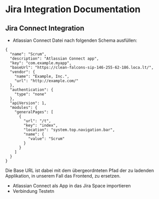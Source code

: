 # Jira Integration Documentation

## Jira Connect Integration
* Atlassian Connect Datei nach folgenden Schema ausfüllen:
```
{
  "name": "Scrum",
  "description": "Atlassian Connect app",
  "key": "com.example.myapp",
  "baseUrl": "https://clean-falcons-sip-146-255-62-186.loca.lt/",
  "vendor": {
    "name": "Example, Inc.",
    "url": "http://example.com/"
  },
  "authentication": {
    "type": "none"
  },
  "apiVersion": 1,
  "modules": {
    "generalPages": [
      {
        "url": "/t",
        "key": "index",
        "location": "system.top.navigation.bar",
        "name": {
          "value": "Scrum"
        }
      }
    ]
  }
}
```
Die Base URL ist dabei mit dem übergeordnteten Pfad der zu ladenden Applikation, in unserem Fall das Frontend, zu ersetzen.
* Atlassian Connect als App in das Jira Space importieren
* Verbindung Testetn
